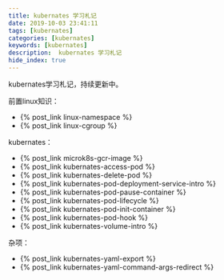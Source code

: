 ```yaml
---
title: kubernates 学习札记
date: 2019-10-03 23:41:11
tags: [kubernates]
categories: [kubernates]
keywords: [kubernates]
description:  kubernates 学习札记
hide_index: true
---
```


kubernates学习札记，持续更新中。

前置linux知识：
- {% post_link linux-namespace %}
- {% post_link linux-cgroup %}

kubernates：
- {% post_link microk8s-gcr-image %}
- {% post_link kubernates-access-pod %}
- {% post_link kubernates-delete-pod %}
- {% post_link kubernates-pod-deployment-service-intro %}
- {% post_link kubernates-pod-pause-container %}
- {% post_link kubernates-pod-lifecycle %}
- {% post_link kubernates-pod-init-container %}
- {% post_link kubernates-pod-hook %}
- {% post_link kubernates-volume-intro %}

杂项：
- {% post_link kubernates-yaml-export %}
- {% post_link kubernates-yaml-command-args-redirect %}